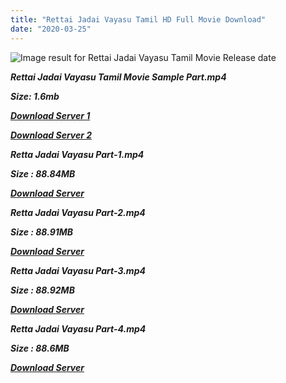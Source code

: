 ```yaml
---
title: "Rettai Jadai Vayasu Tamil HD Full Movie Download"
date: "2020-03-25"
---
```


![Image result for Rettai Jadai Vayasu Tamil Movie Release date](https://m.media-amazon.com/images/M/MV5BMDIyYWJlMTgtNzQ3Yi00MDFkLWI1YTMtMzk3NDVhODUwYWY0XkEyXkFqcGdeQXVyMzc5Njg0NjU@._V1_.jpg)

**_Rettai Jadai Vayasu Tamil Movie Sample Part.mp4_**

**_Size: 1.6mb_**

**_[Download Server 1](http://s2.uptofiles.net//files/Tamil{2fcca7f3eb37873f37db349ec051a8a2ca8665ef95d92bbb099fe2eda7827782}20Movies{2fcca7f3eb37873f37db349ec051a8a2ca8665ef95d92bbb099fe2eda7827782}20Collection/Ajith{2fcca7f3eb37873f37db349ec051a8a2ca8665ef95d92bbb099fe2eda7827782}20Movies{2fcca7f3eb37873f37db349ec051a8a2ca8665ef95d92bbb099fe2eda7827782}20Collection/Retta{2fcca7f3eb37873f37db349ec051a8a2ca8665ef95d92bbb099fe2eda7827782}20Jadai{2fcca7f3eb37873f37db349ec051a8a2ca8665ef95d92bbb099fe2eda7827782}20Vayasu/Mp4{2fcca7f3eb37873f37db349ec051a8a2ca8665ef95d92bbb099fe2eda7827782}20HD/Retta{2fcca7f3eb37873f37db349ec051a8a2ca8665ef95d92bbb099fe2eda7827782}20Jadai{2fcca7f3eb37873f37db349ec051a8a2ca8665ef95d92bbb099fe2eda7827782}20Vayasu{2fcca7f3eb37873f37db349ec051a8a2ca8665ef95d92bbb099fe2eda7827782}20Sample.mp4)_**

**_[Download Server 2](http://s2.uptofiles.net//files/Tamil{2fcca7f3eb37873f37db349ec051a8a2ca8665ef95d92bbb099fe2eda7827782}20Movies{2fcca7f3eb37873f37db349ec051a8a2ca8665ef95d92bbb099fe2eda7827782}20Collection/Ajith{2fcca7f3eb37873f37db349ec051a8a2ca8665ef95d92bbb099fe2eda7827782}20Movies{2fcca7f3eb37873f37db349ec051a8a2ca8665ef95d92bbb099fe2eda7827782}20Collection/Retta{2fcca7f3eb37873f37db349ec051a8a2ca8665ef95d92bbb099fe2eda7827782}20Jadai{2fcca7f3eb37873f37db349ec051a8a2ca8665ef95d92bbb099fe2eda7827782}20Vayasu/Mp4{2fcca7f3eb37873f37db349ec051a8a2ca8665ef95d92bbb099fe2eda7827782}20HD/Retta{2fcca7f3eb37873f37db349ec051a8a2ca8665ef95d92bbb099fe2eda7827782}20Jadai{2fcca7f3eb37873f37db349ec051a8a2ca8665ef95d92bbb099fe2eda7827782}20Vayasu{2fcca7f3eb37873f37db349ec051a8a2ca8665ef95d92bbb099fe2eda7827782}20Sample.mp4)_**

**_Retta Jadai Vayasu Part-1.mp4_**

**_Size : 88.84MB_**

**_[Download Server](http://s2.uptofiles.net//files/Tamil{2fcca7f3eb37873f37db349ec051a8a2ca8665ef95d92bbb099fe2eda7827782}20Movies{2fcca7f3eb37873f37db349ec051a8a2ca8665ef95d92bbb099fe2eda7827782}20Collection/Ajith{2fcca7f3eb37873f37db349ec051a8a2ca8665ef95d92bbb099fe2eda7827782}20Movies{2fcca7f3eb37873f37db349ec051a8a2ca8665ef95d92bbb099fe2eda7827782}20Collection/Retta{2fcca7f3eb37873f37db349ec051a8a2ca8665ef95d92bbb099fe2eda7827782}20Jadai{2fcca7f3eb37873f37db349ec051a8a2ca8665ef95d92bbb099fe2eda7827782}20Vayasu/Mp4{2fcca7f3eb37873f37db349ec051a8a2ca8665ef95d92bbb099fe2eda7827782}20HD/Retta{2fcca7f3eb37873f37db349ec051a8a2ca8665ef95d92bbb099fe2eda7827782}20Jadai{2fcca7f3eb37873f37db349ec051a8a2ca8665ef95d92bbb099fe2eda7827782}20Vayasu{2fcca7f3eb37873f37db349ec051a8a2ca8665ef95d92bbb099fe2eda7827782}20Part-1.mp4)_** 

**_Retta Jadai Vayasu Part-2.mp4_**

**_Size : 88.91MB_**

**_[Download Server](http://s2.uptofiles.net//files/Tamil{2fcca7f3eb37873f37db349ec051a8a2ca8665ef95d92bbb099fe2eda7827782}20Movies{2fcca7f3eb37873f37db349ec051a8a2ca8665ef95d92bbb099fe2eda7827782}20Collection/Ajith{2fcca7f3eb37873f37db349ec051a8a2ca8665ef95d92bbb099fe2eda7827782}20Movies{2fcca7f3eb37873f37db349ec051a8a2ca8665ef95d92bbb099fe2eda7827782}20Collection/Retta{2fcca7f3eb37873f37db349ec051a8a2ca8665ef95d92bbb099fe2eda7827782}20Jadai{2fcca7f3eb37873f37db349ec051a8a2ca8665ef95d92bbb099fe2eda7827782}20Vayasu/Mp4{2fcca7f3eb37873f37db349ec051a8a2ca8665ef95d92bbb099fe2eda7827782}20HD/Retta{2fcca7f3eb37873f37db349ec051a8a2ca8665ef95d92bbb099fe2eda7827782}20Jadai{2fcca7f3eb37873f37db349ec051a8a2ca8665ef95d92bbb099fe2eda7827782}20Vayasu{2fcca7f3eb37873f37db349ec051a8a2ca8665ef95d92bbb099fe2eda7827782}20Part-2.mp4)_** 

**_Retta Jadai Vayasu Part-3.mp4_**

**_Size : 88.92MB_**

**_[Download Server](http://s2.uptofiles.net//files/Tamil{2fcca7f3eb37873f37db349ec051a8a2ca8665ef95d92bbb099fe2eda7827782}20Movies{2fcca7f3eb37873f37db349ec051a8a2ca8665ef95d92bbb099fe2eda7827782}20Collection/Ajith{2fcca7f3eb37873f37db349ec051a8a2ca8665ef95d92bbb099fe2eda7827782}20Movies{2fcca7f3eb37873f37db349ec051a8a2ca8665ef95d92bbb099fe2eda7827782}20Collection/Retta{2fcca7f3eb37873f37db349ec051a8a2ca8665ef95d92bbb099fe2eda7827782}20Jadai{2fcca7f3eb37873f37db349ec051a8a2ca8665ef95d92bbb099fe2eda7827782}20Vayasu/Mp4{2fcca7f3eb37873f37db349ec051a8a2ca8665ef95d92bbb099fe2eda7827782}20HD/Retta{2fcca7f3eb37873f37db349ec051a8a2ca8665ef95d92bbb099fe2eda7827782}20Jadai{2fcca7f3eb37873f37db349ec051a8a2ca8665ef95d92bbb099fe2eda7827782}20Vayasu{2fcca7f3eb37873f37db349ec051a8a2ca8665ef95d92bbb099fe2eda7827782}20Part-3.mp4)_** 

**_Retta Jadai Vayasu Part-4.mp4_**

**_Size : 88.6MB_**

**_[Download Server](http://s2.uptofiles.net//files/Tamil{2fcca7f3eb37873f37db349ec051a8a2ca8665ef95d92bbb099fe2eda7827782}20Movies{2fcca7f3eb37873f37db349ec051a8a2ca8665ef95d92bbb099fe2eda7827782}20Collection/Ajith{2fcca7f3eb37873f37db349ec051a8a2ca8665ef95d92bbb099fe2eda7827782}20Movies{2fcca7f3eb37873f37db349ec051a8a2ca8665ef95d92bbb099fe2eda7827782}20Collection/Retta{2fcca7f3eb37873f37db349ec051a8a2ca8665ef95d92bbb099fe2eda7827782}20Jadai{2fcca7f3eb37873f37db349ec051a8a2ca8665ef95d92bbb099fe2eda7827782}20Vayasu/Mp4{2fcca7f3eb37873f37db349ec051a8a2ca8665ef95d92bbb099fe2eda7827782}20HD/Retta{2fcca7f3eb37873f37db349ec051a8a2ca8665ef95d92bbb099fe2eda7827782}20Jadai{2fcca7f3eb37873f37db349ec051a8a2ca8665ef95d92bbb099fe2eda7827782}20Vayasu{2fcca7f3eb37873f37db349ec051a8a2ca8665ef95d92bbb099fe2eda7827782}20Part-4.mp4)_**

